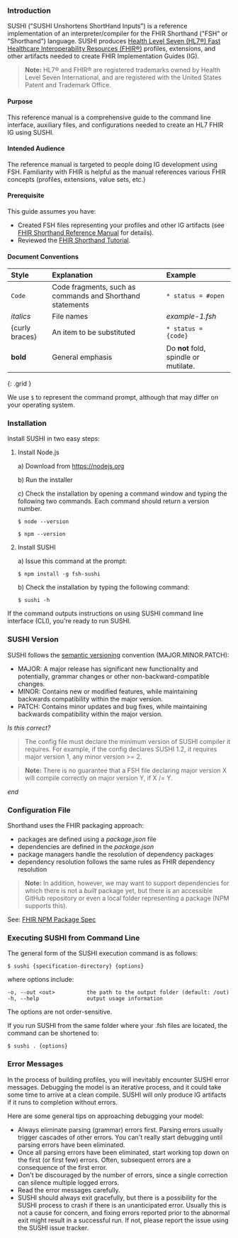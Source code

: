 ### Introduction

SUSHI ("SUSHI Unshortens ShortHand Inputs") is a reference implementation of an interpreter/compiler for the FHIR Shorthand ("FSH" or "Shorthand") language. SUSHI produces [Health Level Seven (HL7®) Fast Healthcare Interoperability Resources (FHIR®)](https://www.hl7.org/fhir/overview.html) profiles, extensions, and other artifacts needed to create FHIR Implementation Guides (IG).

> **Note:** HL7® and FHIR® are registered trademarks owned by Health Level Seven International, and are registered with the United States Patent and Trademark Office.

#### Purpose

This reference manual is a comprehensive guide to the command line interface, auxiliary files, and configurations needed to create an HL7 FHIR IG using SUSHI.

#### Intended Audience

The reference manual is targeted to people doing IG development using FSH. Familiarity with FHIR is helpful as the manual references various FHIR concepts (profiles, extensions, value sets, etc.)

#### Prerequisite

This guide assumes you have:

* Created FSH files representing your profiles and other IG artifacts (see [FHIR Shorthand Reference Manual](index.html) for details).
* Reviewed the [FHIR Shorthand Tutorial](tutorial.html).

#### Document Conventions

| Style | Explanation | Example |
|:----------|:------|:---------|
| `Code` | Code fragments, such as commands and Shorthand statements  | `* status = #open` |
| _italics_ | File names | _example-1.fsh_ |
| {curly braces} | An item to be substituted | `* status = {code}` |
| **bold** | General emphasis |  Do **not** fold, spindle or mutilate. |
{: .grid }

We use `$` to represent the command prompt, although that may differ on your operating system.

### Installation
Install SUSHI in two easy steps:

1) Install Node.js
    
    a) Download from https://nodejs.org 
    
    b) Run the installer

    c) Check the installation by opening a command window and typing the following two commands. Each command should return a version number. 

    `$ node --version`

    `$ npm --version`

1) Install SUSHI

    a) Issue this command at the prompt:

    `$ npm install -g fsh-sushi`

    b) Check the installation by typing the following command:

    `$ sushi -h`

If the command outputs instructions on using SUSHI command line interface (CLI), you're ready to run SUSHI.

### SUSHI Version

SUSHI follows the [semantic versioning](https://semver.org) convention (MAJOR.MINOR.PATCH):

* MAJOR: A major release has significant new functionality and potentially, grammar changes or other non-backward-compatible changes.
* MINOR: Contains new or modified features, while maintaining backwards compatibility within the major version.
* PATCH: Contains minor updates and bug fixes, while maintaining backwards compatibility within the major version.

_Is this correct?_

> The config file must declare the minimum version of SUSHI compiler it requires. For example, if the config declares SUSHI 1.2, it requires major version 1, any minor version >= 2.

>**Note:** There is no guarantee that a FSH file declaring major version X will compile correctly on major version Y, if X /= Y.

_end_

### Configuration File

Shorthand uses the FHIR packaging approach:

* packages are defined using a _package.json_ file
* dependencies are defined in the _package.json_
* package managers handle the resolution of dependency packages
* dependency resolution follows the same rules as FHIR dependency resolution

> **Note:** In addition, however, we may want to support dependencies for which there is not a _built_ package yet, but there is an accessible GitHub repository or even a local folder representing a package (NPM supports this).

See: [FHIR NPM Package Spec](https://wiki.hl7.org/index.php?title=FHIR_NPM_Package_Spec#Format)


### Executing SUSHI from Command Line

The general form of the SUSHI execution command is as follows:

`$ sushi {specification-directory} {options}`

where options include:

```
-o, --out <out>          the path to the output folder (default: /out)
-h, --help               output usage information
```

The options are not order-sensitive.

If you run SUSHI from the same folder where your .fsh files are located, the command can be shortened to:

`$ sushi . {options}`


### Error Messages

In the process of building profiles, you will inevitably encounter SUSHI error messages. Debugging the model is an iterative process, and it could take some time to arrive at a clean compile. SUSHI will only produce IG artifacts if it runs to completion without errors.

Here are some general tips on approaching debugging your model:

* Always eliminate parsing (grammar) errors first. Parsing errors usually trigger cascades of other errors. You can't really start debugging until parsing errors have been eliminated.
* Once all parsing errors have been eliminated, start working top down on the first (or first few) errors. Often, subsequent errors are a consequence of the first error.
* Don't be discouraged by the number of errors, since a single correction can silence multiple logged errors.
* Read the error messages carefully.
* SUSHI should always exit gracefully, but there is a possibility for the SUSHI process to crash if there is an unanticipated error. Usually this is not a cause for concern, and fixing errors reported prior to the abnormal exit might result in a successful run. If not, please report the issue using the SUSHI issue tracker.
